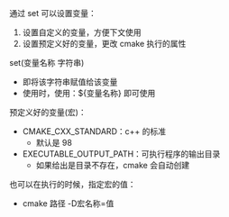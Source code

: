 通过 set 可以设置变量：
1. 设置自定义的变量，方便下文使用
2. 设置预定义好的变量，更改 cmake 执行的属性

set(变量名称 字符串)
- 即将该字符串赋值给该变量
- 使用时，使用：${变量名称} 即可使用

预定义好的变量(宏)：
- CMAKE_CXX_STANDARD：c++ 的标准
	- 默认是 98
- EXECUTABLE_OUTPUT_PATH：可执行程序的输出目录
	- 如果给出是目录不存在，cmake 会自动创建

也可以在执行的时候，指定宏的值：
- cmake 路径 -D宏名称=值